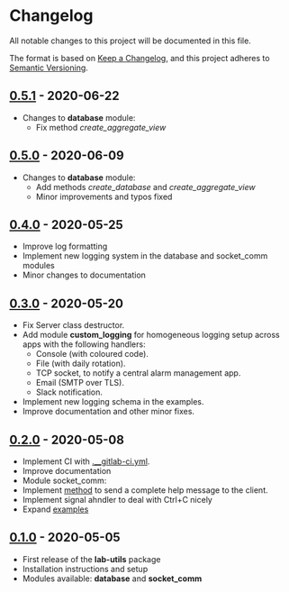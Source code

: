 # Changelog

All notable changes to this project will be documented in this file.

The format is based on [Keep a Changelog](https://keepachangelog.com/en/1.0.0/),
and this project adheres to [Semantic Versioning](https://semver.org/spec/v2.0.0.html).


## [0.5.1] - 2020-06-22

- Changes to **database** module:
  - Fix method <i>create_aggregate_view</i>

## [0.5.0] - 2020-06-09

- Changes to **database** module:
  - Add methods <i>create_database</i> and <i>create_aggregate_view</i>
  - Minor improvements and typos fixed


## [0.4.0] - 2020-05-25
- Improve log formatting
- Implement new logging system in the database and socket_comm modules
- Minor changes to documentation


## [0.3.0] - 2020-05-20

- Fix Server class destructor.
- Add module **custom_logging** for homogeneous logging setup across apps with the following handlers:
  - Console (with coloured code).
  - File (with daily rotation).
  - TCP socket, to notify a central alarm management app.
  - Email (SMTP over TLS).
  - Slack notification.
- Implement new logging schema in the examples.
- Improve documentation and other minor fixes.
  

## [0.2.0] - 2020-05-08

- Implement CI with [.__gitlab-ci.yml](.gitlab-ci.yml).
- Improve documentation
- Module socket_comm:
 -  Implement [method](https://lab-utils.readthedocs.io/en/v0.2.0/api/socket_comm/ArgumentParser/lab_utils.socket_comm.ArgumentParser.full_help.html)
    to send a complete help message to the client.
 -  Implement signal ahndler to deal with Ctrl+C nicely
 - Expand [examples](examples/socket_comm) 

## [0.1.0] - 2020-05-05

- First release of the **lab-utils** package
- Installation instructions and setup
- Modules available: **database** and **socket_comm**

[0.1.0]: https://gitlab.ethz.ch/exotic-matter/cw-beam/lab-utils/tree/v0.1.0
[0.2.0]: https://gitlab.ethz.ch/exotic-matter/cw-beam/lab-utils/tree/v0.2.0
[0.3.0]: https://gitlab.ethz.ch/exotic-matter/cw-beam/lab-utils/tree/v0.3.0
[0.4.0]: https://gitlab.ethz.ch/exotic-matter/cw-beam/lab-utils/tree/v0.4.0
[0.5.0]: https://gitlab.ethz.ch/exotic-matter/cw-beam/lab-utils/tree/v0.5.0
[0.5.1]: https://gitlab.ethz.ch/exotic-matter/cw-beam/lab-utils/tree/v0.5.1